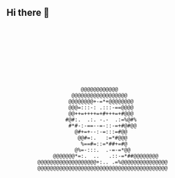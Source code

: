 ## Hi there 👋

<!--
**NotAnSJWMember/notansjwmember** is a ✨ _special_ ✨ repository because its `README.md` (this file) appears on your GitHub profile.

Here are some ideas to get you started:

- 🔭 I’m currently working on ...
- 🌱 I’m currently learning ...
- 👯 I’m looking to collaborate on ...
- 🤔 I’m looking for help with ...
- 💬 Ask me about ...
- 📫 How to reach me: ...
- 😄 Pronouns: ...
- ⚡ Fun fact: ...
-->

```
                                                              
                                                              
                                                              
                                                              
                                                              
                                                              
                                                              
                                                              
                                                              
                                                              
                        @@@@@@@@@@@@                          
                     @@@@@@@@@@@@@@@@@@                       
                    @@@@@@@@+-=*+@@@@@@@@                     
                    @@@=:::-: .:::-==@@@@                     
                    @@++=++++=+#+++=+#@@@                     
                   #@#:.  .:. -.-  .:=%@#%                    
                    #*#-:-==--=-::-=+#@#@@                    
                      @#+=+--:-=:::=#@@                       
                       @@#=:.   :=*#@@@                       
                        %==#=::=*##+=#@                       
                      @%=-:::.  .-=-=*@@                      
               @@@@@@@*=:.  ..   .::-=*##@@@@@@@@             
          @@@@@@@@@@@@@@@@@@@+:.. .=%@@@@@@@@@@@@@@@          
          @@@@@@@@@@@@@@@@@@@@@@@@@@@@@@@@@@@@@@@@@@          
                                                              
                                                              
                                                              
                                                              
                                                              
                                                              
                                                              
                                                              
                                                              
                                                              

```
